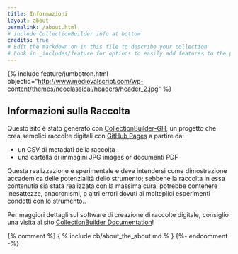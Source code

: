 ```yaml
---
title: Informazioni
layout: about
permalink: /about.html
# include CollectionBuilder info at bottom
credits: true
# Edit the markdown on in this file to describe your collection
# Look in _includes/feature for options to easily add features to the page
---
```

{% include feature/jumbotron.html objectid="http://www.medievalscript.com/wp-content/themes/neoclassical/headers/header_2.jpg" %}

## Informazioni sulla Raccolta

Questo sito è stato generato con [CollectionBuilder-GH](https://collectionbuilding.github.io/gh/), un progetto che crea semplici raccolte digitali con [GitHub Pages](https://pages.github.com/) a partire da: 

- un CSV di metadati della raccolta
- una cartella di immagini JPG images or documenti PDF

Questa realizzazione è sperimentale e deve intendersi come dimostrazione accademica delle potenzialità dello strumento; sebbene la raccolta in essa contenutia sia stata realizzata con la massima cura, potrebbe contenere inesattezze, anacronismi, o altri errori dovuti ai molteplici esperimenti condotti con lo strumento.. 

Per maggiori dettagli sul software di creazione di raccolte digitale, consiglio una visita al sito [CollectionBuilder Documentation](https://collectionbuilder.github.io/cb-docs/)!

<!-- IMPORTANT!!! DELETE this comment and the include below when you are finished editing this page for your collection. The include below introduces about page features. They will show up on your collection's about page until you delete it.  -->

{% comment %}
  { % include cb/about_the_about.md % } 
{%- endcomment -%}
